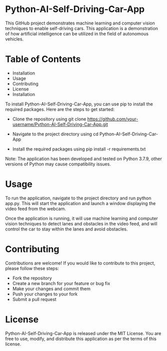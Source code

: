 # Python-AI-Self-Driving-Car-App

This GitHub project demonstrates machine learning and computer vision techniques to enable self-driving cars. This application is a demonstration of how artificial intelligence can be utilized in the field of autonomous vehicles.

# Table of Contents
- Installation
- Usage
- Contributing
- License
- Installation
  
To install Python-AI-Self-Driving-Car-App, you can use pip to install the required packages. Here are the steps to get started:

- Clone the repository using git clone https://github.com/your-username/Python-AI-Self-Driving-Car-App.git
  
- Navigate to the project directory using cd Python-AI-Self-Driving-Car-App
  
- Install the required packages using pip install -r requirements.txt
  
Note: The application has been developed and tested on Python 3.7.9, other versions of Python may cause compatibility issues.

# Usage
To run the application, navigate to the project directory and run python app.py. This will start the application and launch a window displaying the video feed from the webcam.

Once the application is running, it will use machine learning and computer vision techniques to detect lanes and obstacles in the video feed, and will control the car to stay within the lanes and avoid obstacles.

# Contributing
Contributions are welcome! If you would like to contribute to this project, please follow these steps:

- Fork the repository
- Create a new branch for your feature or bug fix
- Make your changes and commit them
- Push your changes to your fork
- Submit a pull request
  
# License
Python-AI-Self-Driving-Car-App is released under the MIT License. You are free to use, modify, and distribute this application as per the terms of this license.